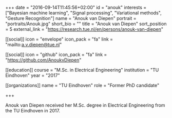 +++
date = "2016-09-14T11:45:56+02:00"
id = "anouk"
interests = ["Bayesian machine learning", "Signal processing", "Variational methods", "Gesture Recognition"]
name = "Anouk van Diepen"
portrait = "portraits/Anouk.jpg"
short_bio = ""
title = "Anouk van Diepen"
sort_position = 5
external_link = "https://research.tue.nl/en/persons/anouk-van-diepen"

[[social]]
    icon = "envelope"
    icon_pack = "fa"
    link = "mailto:a.v.diepen@tue.nl"

[[social]]
    icon = "github"
    icon_pack = "fa"
    link = "https://github.com/AnoukvDiepen"

[[education]]
    course = "M.Sc. in Electrical Engineering"
    institution = "TU Eindhoven"
    year = "2017"

[[organizations]]
    name = "TU Eindhoven"
    role = "Former PhD candidate"

+++

Anouk van Diepen received her M.Sc. degree in Electrical Engineering from the TU Eindhoven in 2017.